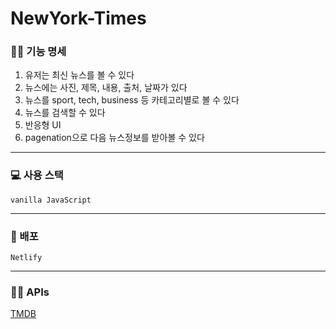 # NewYork-Times

### ✍🏻 기능 명세

1. 유저는 최신 뉴스를 볼 수 있다
2. 뉴스에는 사진, 제목, 내용, 출처, 날짜가 있다
3. 뉴스를 sport, tech, business 등 카테고리별로 볼 수 있다
4. 뉴스를 검색할 수 있다
5. 반응형 UI
6. pagenation으로 다음 뉴스정보를 받아볼 수 있다

---

### 💻 사용 스택

`vanilla JavaScript` 

---

### 🎨 배포

`Netlify`

---

### 🤙🏻 APIs

[TMDB]([https://developer.themoviedb.org/reference/movie-recommendations](https://newsapi.org/docs/endpoints/top-headlines))
